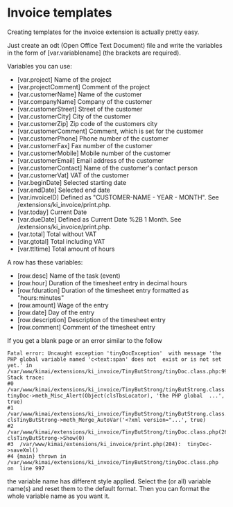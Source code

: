 # Invoice templates

Creating templates for the invoice extension is actually pretty easy.

Just create an odt (Open Office Text Document) file and write the variables in the form of [var.variablename] (the brackets are required).

Variables you can use:

* [var.project] Name of the project
* [var.projectComment] Comment of the project
* [var.customerName] Name of the customer
* [var.companyName] Company of the customer
* [var.customerStreet] Street of the customer
* [var.customerCity] City of the customer
* [var.customerZip] Zip code of the customers city
* [var.customerComment] Comment, which is set for the customer
* [var.customerPhone] Phone number of the customer
* [var.customerFax] Fax number of the customer
* [var.customerMobile] Mobile number of the customer
* [var.customerEmail] Email address of the customer
* [var.customerContact] Name of the customer's contact person
* [var.customerVat] VAT of the customer
* [var.beginDate] Selected starting date
* [var.endDate] Selected end date
* [var.invoiceID] Defined as "CUSTOMER-NAME - YEAR - MONTH". See /extensions/ki_invoice/print.php.
* [var.today] Current Date
* [var.dueDate] Defined as Current Date %2B 1 Month. See /extensions/ki_invoice/print.php.
* [var.total] Total without VAT
* [var.gtotal] Total including VAT
* [var.ttltime] Total amount of hours

A row has these variables:

* [row.desc] Name of the task (event)
* [row.hour] Duration of the timesheet entry in decimal hours
* [row.fduration] Duration of the timesheet entry formatted as "hours:minutes"
* [row.amount] Wage of the entry
* [row.date] Day of the entry
* [row.description] Description of the timesheet entry
* [row.comment] Comment of the timesheet entry

If you get a blank page or an error similar to the follow

```
Fatal error: Uncaught exception 'tinyDocException'  with message 'the PHP global variable named 'c<text:span' does not  exist or is not set yet.' in  /var/www/kimai/extensions/ki_invoice/TinyButStrong/tinyDoc.class.php:997  Stack trace:
#0  /var/www/kimai/extensions/ki_invoice/TinyButStrong/tinyButStrong.class.php(1870):  tinyDoc->meth_Misc_Alert(Object(clsTbsLocator), 'the PHP global  ...', true)
#1  /var/www/kimai/extensions/ki_invoice/TinyButStrong/tinyButStrong.class.php(669):  clsTinyButStrong->meth_Merge_AutoVar('<?xml version="...', true)
#2  /var/www/kimai/extensions/ki_invoice/TinyButStrong/tinyDoc.class.php(269):  clsTinyButStrong->Show(0)
#3  /var/www/kimai/extensions/ki_invoice/print.php(204):  tinyDoc->saveXml()
#4 {main} thrown in  /var/www/kimai/extensions/ki_invoice/TinyButStrong/tinyDoc.class.php on  line 997
```
the variable name has different style applied. Select the (or all) variable name(s) and reset them to the default format. Then you can format the whole variable name as you want it.

